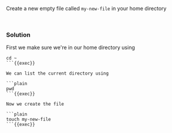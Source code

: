 Create a new empty file called `my-new-file` in your home directory

<br>

### Solution

First we make sure we're in our home directory using

```plain
cd ~
​```{{exec}}

We can list the current directory using

​```plain
pwd
​```{{exec}}

Now we create the file

​```plain
touch my-new-file
​```{{exec}}

```